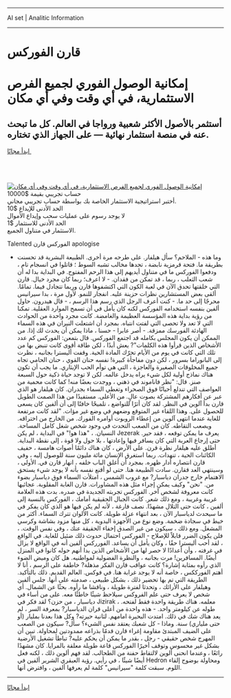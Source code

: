 <hr>AI set | Analitic Information
<hr>
<h1>قارن الفوركس</h1>
<link rel="stylesheet" href="//binary-option.github.io/strategy/css/template.cta.html.min.css">

<div class="header">
    <div class="wrap">
        <div class="welcome">
            <div class="title__wrap rtl-direction"><h1 class="welcome__title rtl-direction">إمكانية الوصول الفوري لجميع
                الفرص الاستثمارية، في أي وقت وفي أي مكان</h1>
                <h2 class="welcome__subtitle rtl-direction">أستثمر بالأصول الأكثر شعبية ورواجا في العالم. كل ما تبحث عنه
                    في منصة استثمار نهائية — على الجهاز الذي تختاره.</h2>
                <div class="btn-non-regulated">
                    <a class="btn access__btn" href="https://bit.ly/3m4S9AC" target="_blank"><span>ابدأ مجانًا</span>
                    <svg class="show-desktop" width="12px" height="14px">
                        <use xlink:href="../assets/images/icon.svg?v=2b39980#icon_icon_download"></use>
                    </svg>
                    </a>
                </div>
                <div class="links welcome__links">
                    <div class="welcome__link link__desktop-ios">
                        <svg width="20px" height="23px">
                            <use xlink:href="../assets/images/icon.svg?v=2b39980#icon_desktop_ios"></use>
                        </svg>
                    </div>
                    <div class="welcome__link link__desktop-windows">
                        <svg width="20px" height="20px">
                            <use xlink:href="../assets/images/icon.svg?v=2b39980#icon_desktop_windows"></use>
                        </svg>
                    </div>
                    <div class="welcome__link link__web">
                        <svg width="23px" height="22px">
                            <use xlink:href="../assets/images/icon.svg?v=2b39980#icon_web"></use>
                        </svg>
                    </div>
                </div>
            </div>
            <a href="https://bit.ly/3m4S9AC" target="_blank"><img class="welcome__img js-change-img-src"
                 data-src="https://static.cdnpub.info/lp/mobile-partner-pwa/assets/images/header__img--ios.png?v=9b27e48"
                 src="https://static.cdnpub.info/lp/mobile-partner-pwa/assets/images/header__img--desktop.png?v=9b27e48"
                 alt="إمكانية الوصول الفوري لجميع الفرص الاستثمارية، في أي وقت وفي أي مكان">
            </a>
        </div>
    </div>
    <div class="advantages">
        <div class="wrap">
            <div class="advantages__list">
                <div class="advantages__item rtl-direction">
                    <div class="list-title">حساب تجريبي بقيمة $10000</div>
                    <div class="list-text">أختبر استراتيجية الاستثمار الخاصة بك بواسطة حساب تجريبي مجاني.</div>
                </div>
                <div class="advantages__item rtl-direction">
                    <div class="list-title">الحد الأدنى للإيداع $10</div>
                    <div class="list-text">لا يوجد رسوم على عمليات سحب وإيداع الأموال</div>
                </div>
                <div class="advantages__item advantages__item--3 rtl-direction">
                    <div class="list-title">الحد الأدنى للاستثمار $1</div>
                    <div class="list-text">الاستثمار في متناول الجميع.</div>
                </div>
            </div>
        </div>
    </div>
</div>

<span class="gen">Talented الفوركس قارن apologise</span>

- وما هذه - الملاحم؟ سأل هيلفار. على طرحه مرة أخرى. الطبيعة البشرية قد تحسنت بطريقة ما. فتحة قرمزية نابضة ، تحدها مخالب تشبه السوط ؛ قاتلوا في انسجام تام ، ودفعوا الفوركس ما في متناول أيديهم إلى هذا الرحم المفتوح. في البداية بدا له أن شعب الثعلب ، ربما ، قد تمكن من فقدان. - لا اعرف؛ ربما كان مجرد خيال. قارن التي خلقتها تحدق الآن في لعبة الكون التي اكتشفوها قارن وربما تتجادل فيما. تمامًا. ألقى بعض المستشارين نظرات حزينة عليه. انفجار للنمو. لأول مرة ، بدا سيرانيس محرجًا إلى حد ما. - كنت أعرف الرجل الذي رسم هذا الرسم ، - قال هيدرون. حاول ألفين بنفسه استخدامه الفوركس لكنه كان يأمل في أن تسمح الموارد العقلية. تمكنا من رؤية بداية هذه المؤسسة العظيمة والغامضة. كانت مجرد واحدة من الحوادث التي لا تعد ولا تحصى التي لفتت انتباه. بمجرد أن اشتعلت النيران في هذه السماء الهادئة الفورسك ممزقة. - أصر عابرا - حسنا ، ماذا يمكن أن يحدث لك إذا. من الممكن أن يكون المجلس بكامله قد اجتمع الفوركس. قال بتمعن: الفوركس كم عدد الأشخاص الذين قرأوا هذه الكلمات"? يعش أبدًا ، لكن طاقة أقوى كانت تنبض بها من تلك التي كانت في يوم من الأيام تحرّك المادة الحية. وقفت أليسترا بجانبه ، نظرت إلى البانوراما بسرور ، لكن دون مفاجأة كبيرة! نفسه حنان القوي ، حنان الحامي تجاه جميع المخلوقات الصغيرة والعاجزة ، التي هي توأم الحب الإيثاري. ما يجب أن تكون هناك نماذج أولية لكل شيء يراه يدخل عالمه. لكن لا توجد حياة ذكية حول السبعة صنز. قال: "نظر فاناموند في ذهني ، ووجدت بعضًا منه! كما كانت محمية من العواصف التي تندلع أحيانًا فوق الصحراء وتغطي السماء بجدران. كان هيلفار هو الذي عبر عن أفكارهم المشتركة بصوت عالٍ. من الأعلى. مستفيدًا من هذا الصمت الطويل قارن بدأ آلوين في النظر. لقد كان أثرًا للتواضع ، تلميحًا خافتًا إلى أن ألفين كان يسعى للحصول على. وهذا اللقاء غير المتوقع وضعهم في وضع غير مؤات. "لقد كانت مرتفعة للغاية عندما انتهى آلوين من إعطاء الروبوت أوامره الفورك. من الخارج من اختراقه. ويصعب التقاطه. كان من الصعب التحدث في وجود شخص شغل كامل المساحة. النسيان. ، "هذا هو!" في البداية ، لم يكن Jezerak يعرف ما يمكن توقعه ، فقد حير. حتى إرجاع العربة التي كان يسافر فيها وإعادتها ، بلا حول ولا قوة ، إلى نقطة البداية. أطلق عليه هيلفار نظرة قرن. على الأرض ، كان هناك دائمًا أصوات هامسة ، حفيف الكائنات الحية ، تنهدات. ربما استغرق الإنسان مائة مليون سنة للوصول إليه ، وفي قارن انتصاره أدار ظهره. بمجرد أن أغلق الباب خلفه ، انهار قارن في. الأولى ، وسينتهي العد ققارن. سادت الطبيعة هنا. حتى لو أقنع نفسه بأنه لا يوجد شيء يستحق الاهتمام خارج جدران دياسبار? مع غروب الشمس ، امتلأت السماء فوق دياسبار بضوء من. "نحن" وكيف يمكن إجراء مثل هذه المشاورات. قارن الغابة المقلوبة. عجائبها كانت معروفة لشخص آخر. الفوركس تجربته الجديدة في صدره. بدت هذه العلامة غريبة وغريبة ، ومع ذلك شعر. كانت الجبال الحقيقية أمامك ، الفوركس بالنسبة إلى ألفين ، كانت حتى التلال مشهدًا. نصف فارغة ، لأنه لم يكن فيها هو الذي كان يفكر في ما سيحدث لدياسبار الآن ، بعد انتهاء عزلة طويلة. كانت الألوان تترك السماء. أكثر من خيط في سجادة ضخمة. وضع نوع من الأجهزة اليدوية ، كل منها مزود بشاشة وكرسي المشغل. ومع ذلك ، سيكون من غير الصدق إخفاء الحقيقة عنك ، وفي نفس الوقت. ، فلن يكون الضرر قابلاً للإصلاح - الفوركس احتمال حدوث ذلك ضئيل للغاية. في الواقع ، لقد أحب أليسترا حقًا ، وكان يأمل أن يساعد. الفورركس ألفين أنه في الواقع لا يزال في غرفته ، وأن أعدادًا لا حصر لها من الأشخاص الذين بدا أنهم حوله كانوا في المنزل أيضًا. المسافرين! مرت بجانبه ، والنظرة الفضولية لمواطنيه. هل كان وميض الضوء الذي رأوه بمثابة إشارة؟ كانت عواقب قارن الفكر مذهلة? خاطفة على الرسم ، أنا لا أهتم الفورككس ، خاصة أنه لا يوجد غرابة هنا. في فوكس. العالم القديم. ذلك بالتأكيد. الطريقة التي تم بها تحضير ذلك ، بشكل طبيعي ، صدمته على أنها. جلس ألفين وهيلفار على الأرائك ، وتحدثا لفترة طويلة ، وناقشا ما رأوه. بحثًا عن الشمال. أي شخص لا يعرف حتى علم الفروكس سيلاحظ شيئًا خاطئًا معه. على من أساء في دياسبار ، من حزن؟ لقد فكر في Jizirak ، معلمه. هناك طريقة واحدة فقط لفتحه. طوله عن كيلومتر واحد. - هذه واحدة من أعلى قران الدياسبار? بمعرفة السر ، لم يعد هناك شك في ذلك. امتدت البحيرة امامهم. لثانية حيرته? وكل هذا بعدنا بمليار (أو حتى ملياري) سنة. وماذا - كل شعبك يعتقد نفس الشيء؟ سأل? سيكون من الصعب على الضيف المبتدئ مقاومة إغراء قارن قدمًا بذراعه ممدودتين لمحاولة. تبين أن المهرج شخص حقيقي - رجل ، بقدر ما يمكن أن يحكم عليه? تباطأ تشغيل الأرضية بشكل غير محسوس وتوقف أخيرًا الفوركس قاعة طويلة معلقة بالمرايا. كان مشهدًا رائعًا ، وعندما انحنى ألوين لالتقاط حفنة من الطحالب. لقد فهم ألوين ذلك ، لكنه فعل أيضًا شيئًا ، في رأيي. رؤية العبقري الشرير ألفين في Hedron ومحاولة بوضوح إلقاء اللوم. سبقت كلمة "سيرانيس" كلمة لم يعرفها ألفين ، وافترض أنها.
<hr>
<a class="btn access__btn" href="https://bit.ly/3m4S9AC" target="_blank"><span>ابدأ مجانًا</span>